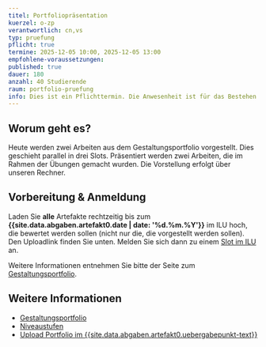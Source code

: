 ```yaml
---
titel: Portfoliopräsentation
kuerzel: o-zp
verantwortlich: cn,vs
typ: pruefung
pflicht: true
termine: 2025-12-05 10:00, 2025-12-05 13:00
empfohlene-voraussetzungen:
published: true
dauer: 180
anzahl: 40 Studierende
raum: portfolio-pruefung
info: Dies ist ein Pflichttermin. Die Anwesenheit ist für das Bestehen des Moduls erforderlich.
---
```


## Worum geht es?

Heute werden zwei Arbeiten aus dem Gestaltungsportfolio vorgestellt. Dies geschieht parallel in drei Slots. Präsentiert werden zwei Arbeiten, die im Rahmen der Übungen gemacht wurden. Die Vorstellung erfolgt über unseren Rechner. 

## Vorbereitung & Anmeldung

Laden Sie **alle** Artefakte rechtzeitig bis zum **{{site.data.abgaben.artefakt0.date | date: '%d.%m.%Y'}}** im ILU hoch, die bewertet werden sollen (nicht nur die, die vorgestellt werden sollen). Den Uploadlink finden Sie unten. Melden Sie sich dann zu einem [Slot im ILU](https://ilu.th-koeln.de/ilias.php?baseClass=ilrepositorygui&ref_id=679419) an. 






Weitere Informationen entnehmen Sie bitte der Seite zum [Gestaltungsportfolio](../../gestaltungsportfolio/).

## Weitere Informationen

- [Gestaltungsportfolio](../../gestaltungsportfolio/)
- [Niveaustufen](../../niveaustufen/)
- [Upload Portfolio im {{site.data.abgaben.artefakt0.uebergabepunkt-text}}]({{site.data.abgaben.artefakt0.uebergabepunkt-link}})
